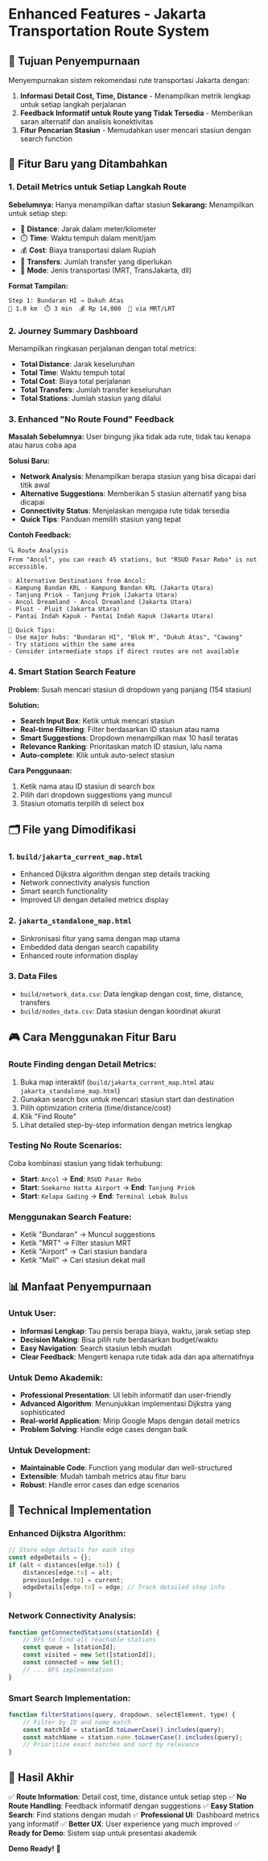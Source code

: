 # Enhanced Features - Jakarta Transportation Route System

## 🎯 Tujuan Penyempurnaan
Menyempurnakan sistem rekomendasi rute transportasi Jakarta dengan:
1. **Informasi Detail Cost, Time, Distance** - Menampilkan metrik lengkap untuk setiap langkah perjalanan
2. **Feedback Informatif untuk Route yang Tidak Tersedia** - Memberikan saran alternatif dan analisis konektivitas
3. **Fitur Pencarian Stasiun** - Memudahkan user mencari stasiun dengan search function

## 🔧 Fitur Baru yang Ditambahkan

### 1. Detail Metrics untuk Setiap Langkah Route
**Sebelumnya:** Hanya menampilkan daftar stasiun
**Sekarang:** Menampilkan untuk setiap step:
- 📍 **Distance**: Jarak dalam meter/kilometer
- ⏱️ **Time**: Waktu tempuh dalam menit/jam  
- 💰 **Cost**: Biaya transportasi dalam Rupiah
- 🔄 **Transfers**: Jumlah transfer yang diperlukan
- 🚊 **Mode**: Jenis transportasi (MRT, TransJakarta, dll)

**Format Tampilan:**
```
Step 1: Bundaran HI → Dukuh Atas
📍 1.8 km  ⏱️ 3 min  💰 Rp 14,000  🚊 via MRT/LRT
```

### 2. Journey Summary Dashboard
Menampilkan ringkasan perjalanan dengan total metrics:
- **Total Distance**: Jarak keseluruhan
- **Total Time**: Waktu tempuh total  
- **Total Cost**: Biaya total perjalanan
- **Total Transfers**: Jumlah transfer keseluruhan
- **Total Stations**: Jumlah stasiun yang dilalui

### 3. Enhanced "No Route Found" Feedback
**Masalah Sebelumnya:** User bingung jika tidak ada rute, tidak tau kenapa atau harus coba apa

**Solusi Baru:**
- **Network Analysis**: Menampilkan berapa stasiun yang bisa dicapai dari titik awal
- **Alternative Suggestions**: Memberikan 5 stasiun alternatif yang bisa dicapai
- **Connectivity Status**: Menjelaskan mengapa rute tidak tersedia
- **Quick Tips**: Panduan memilih stasiun yang tepat

**Contoh Feedback:**
```
🔍 Route Analysis
From "Ancol", you can reach 45 stations, but "RSUD Pasar Rebo" is not accessible.

💡 Alternative Destinations from Ancol:
- Kampung Bandan KRL - Kampung Bandan KRL (Jakarta Utara)
- Tanjung Priok - Tanjung Priok (Jakarta Utara)
- Ancol Dreamland - Ancol Dreamland (Jakarta Utara)
- Pluit - Pluit (Jakarta Utara)
- Pantai Indah Kapuk - Pantai Indah Kapuk (Jakarta Utara)

🎯 Quick Tips:
- Use major hubs: "Bundaran HI", "Blok M", "Dukuh Atas", "Cawang"
- Try stations within the same area
- Consider intermediate stops if direct routes are not available
```

### 4. Smart Station Search Feature
**Problem:** Susah mencari stasiun di dropdown yang panjang (154 stasiun)

**Solution:** 
- **Search Input Box**: Ketik untuk mencari stasiun
- **Real-time Filtering**: Filter berdasarkan ID stasiun atau nama
- **Smart Suggestions**: Dropdown menampilkan max 10 hasil teratas
- **Relevance Ranking**: Prioritaskan match ID stasiun, lalu nama
- **Auto-complete**: Klik untuk auto-select stasiun

**Cara Penggunaan:**
1. Ketik nama atau ID stasiun di search box
2. Pilih dari dropdown suggestions yang muncul
3. Stasiun otomatis terpilih di select box

## 🗂️ File yang Dimodifikasi

### 1. `build/jakarta_current_map.html`
- Enhanced Dijkstra algorithm dengan step details tracking
- Network connectivity analysis function
- Smart search functionality
- Improved UI dengan detailed metrics display

### 2. `jakarta_standalone_map.html`  
- Sinkronisasi fitur yang sama dengan map utama
- Embedded data dengan search capability
- Enhanced route information display

### 3. Data Files
- `build/network_data.csv`: Data lengkap dengan cost, time, distance, transfers
- `build/nodes_data.csv`: Data stasiun dengan koordinat akurat

## 🎮 Cara Menggunakan Fitur Baru

### Route Finding dengan Detail Metrics:
1. Buka map interaktif (`build/jakarta_current_map.html` atau `jakarta_standalone_map.html`)
2. Gunakan search box untuk mencari stasiun start dan destination
3. Pilih optimization criteria (time/distance/cost)
4. Klik "Find Route"
5. Lihat detailed step-by-step information dengan metrics lengkap

### Testing No Route Scenarios:
Coba kombinasi stasiun yang tidak terhubung:
- **Start**: `Ancol` → **End**: `RSUD Pasar Rebo`
- **Start**: `Soekarno Hatta Airport` → **End**: `Tanjung Priok`
- **Start**: `Kelapa Gading` → **End**: `Terminal Lebak Bulus`

### Menggunakan Search Feature:
- Ketik "Bundaran" → Muncul suggestions
- Ketik "MRT" → Filter stasiun MRT
- Ketik "Airport" → Cari stasiun bandara
- Ketik "Mall" → Cari stasiun dekat mall

## 📊 Manfaat Penyempurnaan

### Untuk User:
- **Informasi Lengkap**: Tau persis berapa biaya, waktu, jarak setiap step
- **Decision Making**: Bisa pilih rute berdasarkan budget/waktu
- **Easy Navigation**: Search stasiun lebih mudah
- **Clear Feedback**: Mengerti kenapa rute tidak ada dan apa alternatifnya

### Untuk Demo Akademik:
- **Professional Presentation**: UI lebih informatif dan user-friendly
- **Advanced Algorithm**: Menunjukkan implementasi Dijkstra yang sophisticated
- **Real-world Application**: Mirip Google Maps dengan detail metrics
- **Problem Solving**: Handle edge cases dengan baik

### Untuk Development:
- **Maintainable Code**: Function yang modular dan well-structured
- **Extensible**: Mudah tambah metrics atau fitur baru
- **Robust**: Handle error cases dan edge scenarios

## 🚀 Technical Implementation

### Enhanced Dijkstra Algorithm:
```javascript
// Store edge details for each step
const edgeDetails = {};
if (alt < distances[edge.to]) {
    distances[edge.to] = alt;
    previous[edge.to] = current;
    edgeDetails[edge.to] = edge; // Track detailed step info
}
```

### Network Connectivity Analysis:
```javascript
function getConnectedStations(stationId) {
    // BFS to find all reachable stations
    const queue = [stationId];
    const visited = new Set([stationId]);
    const connected = new Set();
    // ... BFS implementation
}
```

### Smart Search Implementation:
```javascript
function filterStations(query, dropdown, selectElement, type) {
    // Filter by ID and name match
    const matchId = stationId.toLowerCase().includes(query);
    const matchName = station.name.toLowerCase().includes(query);
    // Prioritize exact matches and sort by relevance
}
```

## 🎯 Hasil Akhir

✅ **Route Information**: Detail cost, time, distance untuk setiap step
✅ **No Route Handling**: Feedback informatif dengan suggestions
✅ **Easy Station Search**: Find stations dengan mudah
✅ **Professional UI**: Dashboard metrics yang informatif
✅ **Better UX**: User experience yang much improved
✅ **Ready for Demo**: Sistem siap untuk presentasi akademik

**Demo Ready!** 🎉
